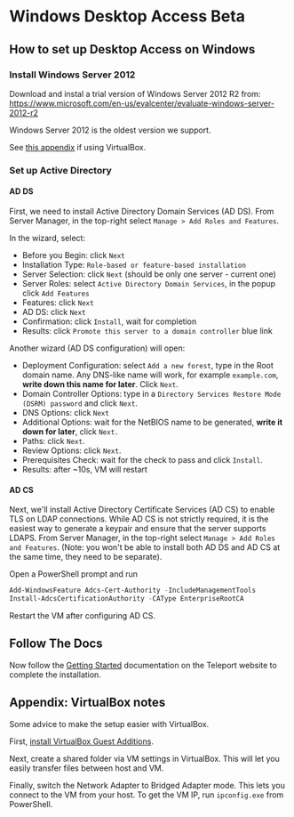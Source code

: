 # Windows Desktop Access Beta

## How to set up Desktop Access on Windows

### Install Windows Server 2012

Download and instal a trial version of Windows Server 2012 R2 from:
https://www.microsoft.com/en-us/evalcenter/evaluate-windows-server-2012-r2

Windows Server 2012 is the oldest version we support.

See [this appendix](#appendix-virtualbox-notes) if using VirtualBox.

### Set up Active Directory

#### AD DS

First, we need to install Active Directory Domain Services (AD DS). From Server
Manager, in the top-right select `Manage > Add Roles and Features`.

In the wizard, select:

- Before you Begin: click `Next`
- Installation Type: `Role-based or feature-based installation`
- Server Selection: click `Next` (should be only one server - current one)
- Server Roles: select `Active Directory Domain Services`, in the popup click `Add Features`
- Features: click `Next`
- AD DS: click `Next`
- Confirmation: click `Install`, wait for completion
- Results: click `Promote this server to a domain controller` blue link

Another wizard (AD DS configuration) will open:

- Deployment Configuration: select `Add a new forest`, type in the Root domain
  name. Any DNS-like name will work, for example `example.com`, **write down
  this name for later**. Click `Next`.
- Domain Controller Options: type in a `Directory Services Restore Mode (DSRM) password` and click `Next`.
- DNS Options: click `Next`
- Additional Options: wait for the NetBIOS name to be generated, **write it
  down for later**, click `Next.`
- Paths: click `Next`.
- Review Options: click `Next`.
- Prerequisites Check: wait for the check to pass and click `Install`.
- Results: after ~10s, VM will restart

#### AD CS

Next, we'll install Active Directory Certificate Services (AD CS) to enable TLS
on LDAP connections. While AD CS is not strictly required, it is the easiest way
to generate a keypair and ensure that the server supports LDAPS. From Server
Manager, in the top-right select `Manage > Add Roles and Features`. (Note: you
won't be able to install both AD DS and AD CS at the same time, they need to be
separate).

Open a PowerShell prompt and run

```powershell
Add-WindowsFeature Adcs-Cert-Authority -IncludeManagementTools
Install-AdcsCertificationAuthority -CAType EnterpriseRootCA
```

Restart the VM after configuring AD CS.

## Follow The Docs

Now follow the [Getting Started](https://goteleport.com/docs/desktop-access/introduction/) documentation on the Teleport website to complete the installation.

## Appendix: VirtualBox notes

Some advice to make the setup easier with VirtualBox.

First, [install VirtualBox Guest
Additions](https://www.virtualbox.org/manual/ch04.html).

Next, create a shared folder via VM settings in VirtualBox. This will let you
easily transfer files between host and VM.

Finally, switch the Network Adapter to Bridged Adapter mode. This lets you
connect to the VM from your host. To get the VM IP, run `ipconfig.exe` from
PowerShell.
